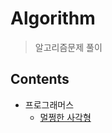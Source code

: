 # Algorithm

> 알고리즘문제 풀이



## Contents

- 프로그래머스
  - [멀쩡한 사각형](https://github.com/JoongChangYang/Algorithm/blob/master/NormalSquare.md)



